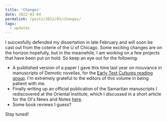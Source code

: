 ```yaml
---
title: 'Changes'
date: 2022-03-04
permalink: /posts/2012/03/changes/
tags:
  - updates
---
```


I succesfully defended my dissertation in late February and will soon be cast out from the coterie of the U of Chicago. Some exciting changes are on the horizon hopefully, but in the meanwhile, I am working on a few projects that have been put on hold. So keep an eye out for the following:

* A puiblished version of a paper I gave this time last year on mouvance in manuscripts of Demotic novellas, for the [Early Text Cultures reading group](https://www.earlytextcultures.org/). I'm extremely grateful to the editors of this volume in being patient with me.
* Finally writing up an official publication of the Samaritan manuscripts I rediscovered at the Oriental Institute, which I discussed in a short article for the OI's News and Notes [here](https://works.hcommons.org/records/p43ne-deq21/latest).
* Some book reviews I guess?

Stay tuned!
